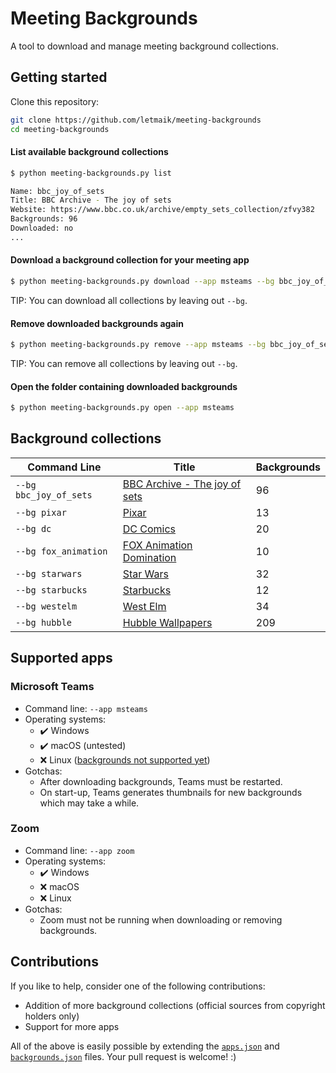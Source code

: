 # Meeting Backgrounds

A tool to download and manage meeting background collections.


## Getting started

Clone this repository:
```sh
git clone https://github.com/letmaik/meeting-backgrounds
cd meeting-backgrounds
```

#### List available background collections
```sh
$ python meeting-backgrounds.py list

Name: bbc_joy_of_sets
Title: BBC Archive - The joy of sets
Website: https://www.bbc.co.uk/archive/empty_sets_collection/zfvy382
Backgrounds: 96
Downloaded: no
...
```

#### Download a background collection for your meeting app
```sh
$ python meeting-backgrounds.py download --app msteams --bg bbc_joy_of_sets
```
TIP: You can download all collections by leaving out `--bg`.

#### Remove downloaded backgrounds again
```sh
$ python meeting-backgrounds.py remove --app msteams --bg bbc_joy_of_sets
```
TIP: You can remove all collections by leaving out `--bg`.

#### Open the folder containing downloaded backgrounds
```sh
$ python meeting-backgrounds.py open --app msteams
```

## Background collections

<!-- Re-generate with meeting-backgrounds.py list --markdown -->

Command Line | Title | Backgrounds
-------------|-------|------------
`--bg bbc_joy_of_sets` | [BBC Archive - The joy of sets](https://www.bbc.co.uk/archive/empty_sets_collection/zfvy382) | 96
`--bg pixar` | [Pixar](https://news.disney.com/pixar-video-backgrounds-available) | 13
`--bg dc` | [DC Comics](https://www.dccomics.com/blog/2020/04/01/dial-in-from-the-dc-universe-with-these-virtual-backgrounds) | 20
`--bg fox_animation` | [FOX Animation Domination](https://www.fox.com/animation-domination/download-zoom-backgrounds/) | 10
`--bg starwars` | [Star Wars](https://www.starwars.com/news/star-wars-backgrounds) | 32
`--bg starbucks` | [Starbucks](https://stories.starbucks.com/stories/2020/you-can-still-work-from-starbucks-with-virtual-backgrounds/) | 12
`--bg westelm` | [West Elm](https://blog.westelm.com/2020/03/18/download-these-video-conference-backgrounds-will-let-you-dial-in-from-your-dream-home/) | 34
`--bg hubble` | [Hubble Wallpapers](https://www.spacetelescope.org/images/archive/search/?ranking=80&type=Observation&minimum_size=4&wallpapers=on&sort=-release_date) | 209

## Supported apps

### Microsoft Teams

- Command line: `--app msteams`
- Operating systems:
  - ✔️ Windows
  - ✔️ macOS (untested)
  - ❌ Linux ([backgrounds not supported yet](https://microsoftteams.uservoice.com/forums/555103-public/suggestions/40247473-background-effects-teams-for-linux))
- Gotchas:
  - After downloading backgrounds, Teams must be restarted.
  - On start-up, Teams generates thumbnails for new backgrounds which may take a while.

### Zoom

- Command line: `--app zoom`
- Operating systems:
  - ✔️ Windows
  - ❌ macOS
  - ❌ Linux
- Gotchas:
  - Zoom must not be running when downloading or removing backgrounds.

## Contributions

If you like to help, consider one of the following contributions:
- Addition of more background collections (official sources from copyright holders only)
- Support for more apps

All of the above is easily possible by extending the [`apps.json`](apps.json) and [`backgrounds.json`](backgrounds.json) files.
Your pull request is welcome! :)
